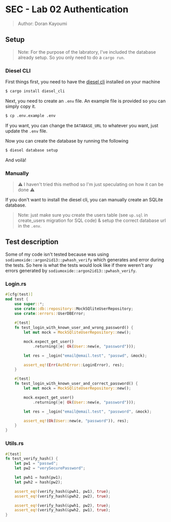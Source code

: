 # SEC - Lab 02 Authentication
> Author: Doran Kayoumi

## Setup
> Note: For the purpose of the labratory, I've included the database already setup. So you only need to do a `cargo run`.

### Diesel CLI

First things first, you need to have the [diesel cli](https://crates.io/crates/diesel_cli) installed on your machine

```bash
$ cargo install diesel_cli 
```

Next, you need to create an `.env` file. An example file is provided so you can simply copy it.

```bash
$ cp .env.example .env
```

If you want, you can change the `DATABASE_URL` to whatever you want, just update the `.env` file.

Now you can create the database by running the following

```bash
$ diesel database setup
```

And voilà!

### Manually

> :warning: I haven't tried this method so I'm just speculating on how it can be done :warning:

If you don't want to install the diesel cli, you can manually create an SQLite database.

> Note: just make sure you create the users table (see `up.sql` in create_users migration for SQL code) & setup the correct database url in the `.env`.

## Test description

Some of my code isn't tested because was using `sodiumoxide::argon2id13::pwhash_verify` which generates and error during the tests. So here is what the tests would look like if there weren't any errors generated by `sodiumoxide::argon2id13::pwhash_verify`.

### Login.rs
```rust
#[cfg(test)]
mod test {
    use super::*;
    use crate::db::repository::MockSQliteUserRepository;
    use crate::errors::UserDBError;
    
    #[test]
    fn test_login_with_known_user_and_wrong_password() {
        let mut mock = MockSQliteUserRepository::new();

        mock.expect_get_user()
            .returning(|e| Ok(User::new(e, "password")));

        let res = _login("email@email.test", "passwd", &mock);

        assert_eq!(Err(AuthError::LoginError), res);
    }

    #[test]
    fn test_login_with_known_user_and_correct_password() {
        let mut mock = MockSQliteUserRepository::new();

        mock.expect_get_user()
            .returning(|e| Ok(User::new(e, "password")));

        let res = _login("email@email.test", "password", &mock);

        assert_eq!(Ok(User::new(e, "password")), res);
    }
}

```
### Utils.rs


```rust
#[test]
fn test_verify_hash() {
    let pw1 = "passwd";
    let pw2 = "verySecurePassword";

    let pwh1 = hash(pw1);
    let pwh2 = hash(pw2);

    assert_eq!(verify_hash(&pwh1, pw1), true);
    assert_eq!(verify_hash(&pwh2, pw2), true);

    assert_eq!(verify_hash(&pwh1, pw2), true);
    assert_eq!(verify_hash(&pwh2, pw1), true);
}
```